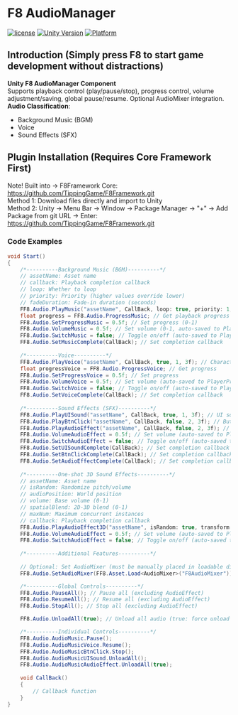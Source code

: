 # F8 AudioManager

[![license](http://img.shields.io/badge/license-MIT-green.svg)](https://opensource.org/licenses/MIT)
[![Unity Version](https://img.shields.io/badge/unity-2021|2022|2023|6000-blue)](https://unity.com)
[![Platform](https://img.shields.io/badge/platform-Win%20%7C%20Android%20%7C%20iOS%20%7C%20Mac%20%7C%20Linux%20%7C%20WebGL-orange)]()

## Introduction (Simply press F8 to start game development without distractions)
**Unity F8 AudioManager Component**  
Supports playback control (play/pause/stop), progress control, volume adjustment/saving, global pause/resume. Optional AudioMixer integration.  
**Audio Classification**:  
* Background Music (BGM)
* Voice
* Sound Effects (SFX)

## Plugin Installation (Requires Core Framework First)
Note! Built into → F8Framework Core: https://github.com/TippingGame/F8Framework.git  
Method 1: Download files directly and import to Unity  
Method 2: Unity → Menu Bar → Window → Package Manager → "+" → Add Package from git URL → Enter: https://github.com/TippingGame/F8Framework.git

### Code Examples
```C#
void Start()
{
    /*----------Background Music (BGM)----------*/
    // assetName: Asset name
    // callback: Playback completion callback
    // loop: Whether to loop
    // priority: Priority (higher values override lower)
    // fadeDuration: Fade-in duration (seconds)
    FF8.Audio.PlayMusic("assetName", CallBack, loop: true, priority: 1, fadeDuration: 3f); // BGM
    float progress = FF8.Audio.ProgressMusic; // Get playback progress (0-1)
    FF8.Audio.SetProgressMusic = 0.5f; // Set progress (0-1)
    FF8.Audio.VolumeMusic = 0.5f; // Set volume (0-1, auto-saved to PlayerPrefs)
    FF8.Audio.SwitchMusic = false; // Toggle on/off (auto-saved to PlayerPrefs)
    FF8.Audio.SetMusicComplete(CallBack); // Set completion callback
    
    /*----------Voice----------*/
    FF8.Audio.PlayVoice("assetName", CallBack, true, 1, 3f); // Character voice
    float progressVoice = FF8.Audio.ProgressVoice; // Get progress
    FF8.Audio.SetProgressVoice = 0.5f; // Set progress
    FF8.Audio.VolumeVoice = 0.5f; // Set volume (auto-saved to PlayerPrefs)
    FF8.Audio.SwitchVoice = false; // Toggle on/off (auto-saved to PlayerPrefs)
    FF8.Audio.SetVoiceComplete(CallBack); // Set completion callback
    
    /*----------Sound Effects (SFX)----------*/
    FF8.Audio.PlayUISound("assetName", CallBack, true, 1, 3f); // UI sound
    FF8.Audio.PlayBtnClick("assetName", CallBack, false, 2, 3f); // Button click sound
    FF8.Audio.PlayAudioEffect("assetName", CallBack, false, 2, 3f); // General SFX
    FF8.Audio.VolumeAudioEffect = 0.5f; // Set volume (auto-saved to PlayerPrefs)
    FF8.Audio.SwitchAudioEffect = false; // Toggle on/off (auto-saved to PlayerPrefs)
    FF8.Audio.SetUISoundComplete(CallBack); // Set completion callback
    FF8.Audio.SetBtnClickComplete(CallBack); // Set completion callback
    FF8.Audio.SetAudioEffectComplete(CallBack); // Set completion callback
    
    /*----------One-shot 3D Sound Effects----------*/
    // assetName: Asset name
    // isRandom: Randomize pitch/volume
    // audioPosition: World position
    // volume: Base volume (0-1)
    // spatialBlend: 2D-3D blend (0-1)
    // maxNum: Maximum concurrent instances
    // callback: Playback completion callback
    FF8.Audio.PlayAudioEffect3D("assetName", isRandom: true, transform.position, volume: 1f, spatialBlend: 1f, maxNum: 5, CallBack);
    FF8.Audio.VolumeAudioEffect = 0.5f; // Set volume (auto-saved to PlayerPrefs)
    FF8.Audio.SwitchAudioEffect = false; // Toggle on/off (auto-saved to PlayerPrefs)
    
    /*----------Additional Features----------*/
    
    // Optional: Set AudioMixer (must be manually placed in loadable directory)
    FF8.Audio.SetAudioMixer(FF8.Asset.Load<AudioMixer>("F8AudioMixer"));

    /*----------Global Controls----------*/
    FF8.Audio.PauseAll(); // Pause all (excluding AudioEffect)
    FF8.Audio.ResumeAll(); // Resume all (excluding AudioEffect)
    FF8.Audio.StopAll(); // Stop all (excluding AudioEffect)

    FF8.Audio.UnloadAll(true); // Unload all audio (true: force unload including in-use)

    /*----------Individual Controls----------*/
    FF8.Audio.AudioMusic.Pause();
    FF8.Audio.AudioMusicVoice.Resume();
    FF8.Audio.AudioMusicBtnClick.Stop();
    FF8.Audio.AudioMusicUISound.UnloadAll();
    FF8.Audio.AudioMusicAudioEffect.UnloadAll(true);
    
    void CallBack()
    {
        // Callback function
    }
}
```


